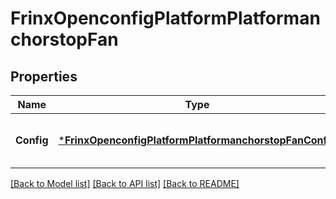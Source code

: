 # FrinxOpenconfigPlatformPlatformanchorstopFan

## Properties
Name | Type | Description | Notes
------------ | ------------- | ------------- | -------------
**Config** | [***FrinxOpenconfigPlatformPlatformanchorstopFanConfig**](frinx.openconfig.platform.platformanchorstop.fan.Config.md) | Optional[Configuration data for fan components] REF:Optional.empty | [optional] [default to null]

[[Back to Model list]](../README.md#documentation-for-models) [[Back to API list]](../README.md#documentation-for-api-endpoints) [[Back to README]](../README.md)


